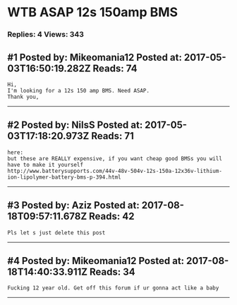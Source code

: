 # WTB ASAP 12s 150amp BMS

### Replies: 4 Views: 343

## \#1 Posted by: Mikeomania12 Posted at: 2017-05-03T16:50:19.282Z Reads: 74

```
Hi,
I'm looking for a 12s 150 amp BMS. Need ASAP.
Thank you,
```

---
## \#2 Posted by: NilsS Posted at: 2017-05-03T17:18:20.973Z Reads: 71

```
here:
but these are REALLY expensive, if you want cheap good BMSs you will have to make it yourself
http://www.batterysupports.com/44v-48v-504v-12s-150a-12x36v-lithium-ion-lipolymer-battery-bms-p-394.html
```

---
## \#3 Posted by: Aziz Posted at: 2017-08-18T09:57:11.678Z Reads: 42

```
Pls let s just delete this post
```

---
## \#4 Posted by: Mikeomania12 Posted at: 2017-08-18T14:40:33.911Z Reads: 34

```
Fucking 12 year old. Get off this forum if ur gonna act like a baby
```

---
